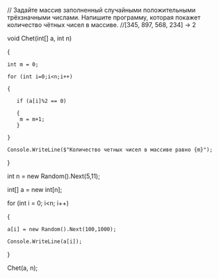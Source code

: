 //  Задайте массив заполненный случайными положительными трёхзначными числами. Напишите программу, которая покажет количество чётных чисел в массиве.
//[345, 897, 568, 234] -> 2

void Chet(int[] a, int n)

{

    int m = 0;
    
    for (int i=0;i<n;i++)
    
    {
    
       if (a[i]%2 == 0)
       
       {
        m = m+1;
       }
       
    }
    
    Console.WriteLine($"Количество четных чисел в массиве равно {m}");
    
}

int n = new Random().Next(5,11);

int[] a = new int[n];

for (int i = 0; i<n; i++)

{

    a[i] = new Random().Next(100,1000);
    
    Console.WriteLine(a[i]);
    
}

Chet(a, n);
